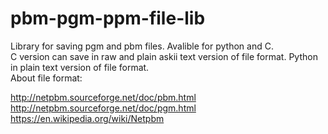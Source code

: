 # pbm-pgm-ppm-file-lib

Library for saving pgm and pbm files. Avalible for python and C.        
C version can save in raw and plain askii text version of file format. Python in plain text version of file format.    
About file format:  

http://netpbm.sourceforge.net/doc/pbm.html 
http://netpbm.sourceforge.net/doc/pgm.html 
https://en.wikipedia.org/wiki/Netpbm
